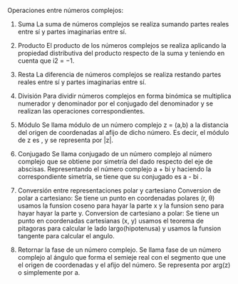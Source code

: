 Operaciones entre números complejos:

1. Suma
   La suma de números complejos se realiza sumando partes reales entre sí y partes imaginarias entre sí.
   
2. Producto
   El producto de los números complejos se realiza aplicando la propiedad distributiva del producto 
   respecto de la suma y teniendo en cuenta que i2 = −1.
   
3. Resta
   La diferencia de números complejos se realiza restando partes reales entre sí y partes imaginarias entre sí.
   
4. División
   Para dividir números complejos en forma binómica se multiplica numerador y denominador por el conjugado del
   denominador y se realizan las operaciones correspondientes.
   
5. Módulo
   Se llama módulo de un número complejo z = (a,b) a la distancia del origen de coordenadas al afijo de dicho número. 
   Es decir, el módulo de z es , y se representa por |z|.
   
6. Conjugado
   Se llama conjugado de un número complejo al número complejo que se obtiene por simetría del dado respecto del eje de abscisas.
   Representando el número complejo a + bi  y haciendo la correspondiente simetría, se tiene que su conjugado es a - bi .
   
7. Conversión entre representaciones polar y cartesiano
   Conversion de polar a cartesiano:
      Se tiene un punto en coordenadas polares (r, θ) usamos la funsion coseno para hayar la parte x y la funsion seno para hayar
      hayar la parte y.
   Conversion de cartesiano a polar:
      Se tiene un punto en coordenadas cartesianas (x, y) usamos el teorema de pitagoras para calcular le lado largo(hipotenusa) y
      usamos la funsion tangente para calcular el angulo.

8. Retornar la fase de un número complejo.
   Se llama fase de un número complejo al ángulo que forma el semieje real con el segmento que une el origen de 
   coordenadas y el afijo del número. Se representa por arg(z) o simplemente por a.































